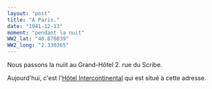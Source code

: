 ```yaml
---
layout: "post"
title: "A Paris."
date: "1941-12-13"
moment: "pendant la nuit"
WW2_lat: "48.870839"
WW2_long: "2.330365"
---
```


Nous passons la nuiit au Grand-Hôtel 2. rue du Scribe.


<div class="histoire"></div>

<div class="commentaire">Aujourd'hui, c'est l'<a href="https://www.ihg.com/intercontinental/hotels/fr/fr/paris/parhb/hoteldetail">Hôtel Intercontinental</a> qui est situé à cette adresse.</div>